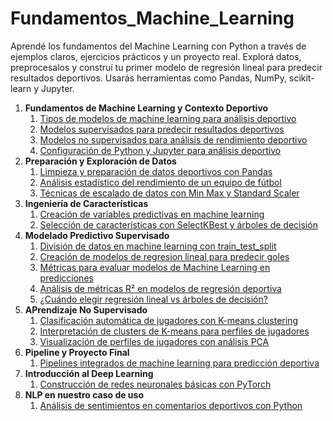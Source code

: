 # Fundamentos_Machine_Learning
Aprendé los fundamentos del Machine Learning con Python a través de ejemplos claros, ejercicios prácticos y un proyecto real. Explorá datos, preprocesalos y construí tu primer modelo de regresión lineal para predecir resultados deportivos. Usarás herramientas como Pandas, NumPy, scikit-learn y Jupyter.

1. **Fundamentos de Machine Learning y Contexto Deportivo**
    1. [Tipos de modelos de machine learning para análisis deportivo](./Contenido/01_Fundamentos_ML/01_Tipos_de_modelos_de_machine_learning.md)
    2. [Modelos supervisados para predecir resultados deportivos](./Contenido/01_Fundamentos_ML/02_Modelos_supervisados_para_predecir_resultados.md)
    3. [Modelos no supervisados para análisis de rendimiento deportivo](./Contenido/01_Fundamentos_ML/03_Modelos_no_supervisados_para_analisis_de_rendimiento.md)
    4. [Configuración de Python y Jupyter para análisis deportivo](./Contenido/01_Fundamentos_ML/04_Configuración_de_Python_y_Jupyter_para_analisis.md)
2. **Preparación y Exploración de Datos**
    1. [Limpieza y preparación de datos deportivos con Pandas](./Contenido/02_Preparacion_y_Exploracion_de_Datos/01_Limpieza_y_preparación_de_datos_con_Pandas.md)
    2. [Análisis estadístico del rendimiento de un equipo de fútbol](./Contenido/02_Preparacion_y_Exploracion_de_Datos/02_Analisis_estadistico.md)
    3. [Técnicas de escalado de datos con Min Max y Standard Scaler](./Contenido/02_Preparacion_y_Exploracion_de_Datos/03_Tecnicas_de_escalado_de_datos_con_Min_Max_y_Standard_Scaler.md)
3. **Ingeniería de Características**
    1. [Creación de variables predictivas en machine learning](./Contenido/03_Ingenieria_de_Caracteristicas/01_Creacion_de_variables_predictivas_en_machine_learning%20copy.md)
    2. [Selección de características con SelectKBest y árboles de decisión](./Contenido/03_Ingenieria_de_Caracteristicas/02_Seleccion_de_caracteristicas_con_SelectKBest_y_arboles_de_decision.md)
4. **Modelado Predictivo Supervisado**
    1. [División de datos en machine learning con train_test_split](./Contenido/04_Modelado_Predictivo_Supervisado/01_Division_de_datos.md)
    2. [Creación de modelos de regresion lineal para predecir goles](./Contenido/04_Modelado_Predictivo_Supervisado/02_Creacion_de_modelos_de_regresion_lineal.md)
    3. [Métricas para evaluar modelos de Machine Learning en predicciones](./Contenido/04_Modelado_Predictivo_Supervisado/03_Metricas_para_evaluar_modelos.md)
    4. [Análisis de métricas R² en modelos de regresión deportiva](./Contenido/04_Modelado_Predictivo_Supervisado/04_Analisis_de_metricas_R2.md)
    5. [¿Cuándo elegir regresión lineal vs árboles de decisión?](./Contenido/04_Modelado_Predictivo_Supervisado/05_Cuando_elegir_RL_vs_AD.md)
5. **APrendizaje No Supervisado**
    1. [Clasificación automática de jugadores con K-means clustering](./Contenido/05_Aprendizaje_No_Supervisado/01_Clasificacion_automatica_con_K_means.md)
    2. [Interpretación de clusters de K-means para perfiles de jugadores](./Contenido/05_Aprendizaje_No_Supervisado/02_Interpretacion_de_clusters.md)
    3. [Visualización de perfiles de jugadores con análisis PCA](./Contenido/05_Aprendizaje_No_Supervisado/03_Visualizacion_de_perfiles_con_PCA.md)
6. **Pipeline y Proyecto Final**
    1. [Pipelines integrados de machine learning para predicción deportiva](./Contenido/06_Pipeline_y_Proyecto_Final/01_Pipelines_integrados_de_machine_learning.md)
7. **Introducción al Deep Learning**
    1. [Construcción de redes neuronales básicas con PyTorch](./Contenido/07_Introduccion_al_Deep_Learning/01_Construccion_de_redes_neuronales_basicas_con_PyTorch.md)
8. **NLP en nuestro caso de uso**
    1. [Análisis de sentimientos en comentarios deportivos con Python](./Contenido/08_NLP_en_nuestro_caso_de_uso/01_Analisis_de_sentimientos_en_comentarios_deportivos_con_Python.md)